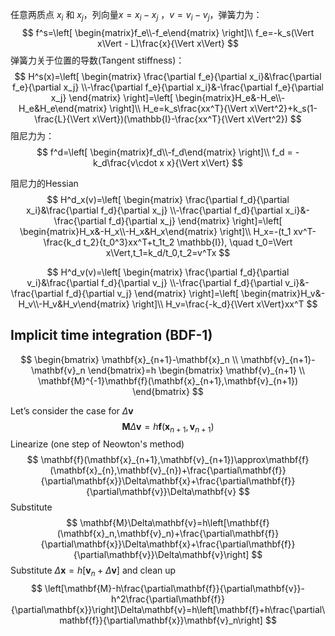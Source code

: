 任意两质点 $x_i$ 和 $x_j$，列向量$x=x_i-x_j$ ，$v=v_i-v_j$，弹簧力为：
$$
f^s=\left[ \begin{matrix}f_e\\-f_e\end{matrix} \right]\\
f_e=-k_s(\Vert x\Vert - L)\frac{x}{\Vert x\Vert}
$$
弹簧力关于位置的导数(Tangent stiffness)：
$$
H^s(x)=\left[ \begin{matrix} \frac{\partial f_e}{\partial x_i}&\frac{\partial f_e}{\partial x_j} \\-\frac{\partial f_e}{\partial x_i}&-\frac{\partial f_e}{\partial x_j}            \end{matrix} \right]=\left[ \begin{matrix}H_e&-H_e\\-H_e&H_e\end{matrix} \right]\\
H_e=k_s\frac{xx^T}{\Vert x\Vert^2}+k_s(1-\frac{L}{\Vert x\Vert})(\mathbb{I}-\frac{xx^T}{\Vert x\Vert^2})
$$
阻尼力为：
$$
f^d=\left[ \begin{matrix}f_d\\-f_d\end{matrix} \right]\\
f_d = -k_d\frac{v\cdot x x}{\Vert x\Vert}
$$

阻尼力的Hessian
$$
H^d_x(v)=\left[ \begin{matrix} \frac{\partial f_d}{\partial x_i}&\frac{\partial f_d}{\partial x_j} \\-\frac{\partial f_d}{\partial x_i}&-\frac{\partial f_d}{\partial x_j}            \end{matrix} \right]=\left[ \begin{matrix}H_x&-H_x\\-H_x&H_x\end{matrix} \right]\\
H_x=-(t_1 xv^T-\frac{k_d t_2}{t_0^3}xx^T+t_1t_2 \mathbb{I}), \quad t_0=\Vert x\Vert,t_1=k_d/t_0,t_2=v^Tx
$$

$$
H^d_v(v)=\left[ \begin{matrix} \frac{\partial f_d}{\partial v_i}&\frac{\partial f_d}{\partial v_j} \\-\frac{\partial f_d}{\partial v_i}&-\frac{\partial f_d}{\partial v_j}            \end{matrix} \right]=\left[ \begin{matrix}H_v&-H_v\\-H_v&H_v\end{matrix} \right]\\
H_v=\frac{-k_d}{\Vert x\Vert}xx^T
$$



## Implicit time integration (BDF-1)

$$
\begin{bmatrix}
\mathbf{x}_{n+1}-\mathbf{x}_n \\
\mathbf{v}_{n+1}-\mathbf{v}_n
\end{bmatrix}=h
\begin{bmatrix}
\mathbf{v}_{n+1} \\
\mathbf{M}^{-1}\mathbf{f}(\mathbf{x}_{n+1},\mathbf{v}_{n+1})
\end{bmatrix}
$$

Let’s consider the case for $\Delta \mathbf{v}$ 
$$
\mathbf{M} \Delta \mathbf{v}=h \mathbf{f}(\mathbf{x}_{n+1},\mathbf{v}_{n+1})
$$
Linearize (one step of Neowton's method)
$$
\mathbf{f}(\mathbf{x}_{n+1},\mathbf{v}_{n+1})\approx\mathbf{f}(\mathbf{x}_{n},\mathbf{v}_{n})+\frac{\partial\mathbf{f}}{\partial\mathbf{x}}\Delta\mathbf{x}+\frac{\partial\mathbf{f}}{\partial\mathbf{v}}\Delta\mathbf{v}
$$
Substitute 
$$
\mathbf{M}\Delta\mathbf{v}=h\left[\mathbf{f}(\mathbf{x}_n,\mathbf{v}_n)+\frac{\partial\mathbf{f}}{\partial\mathbf{x}}\Delta\mathbf{x}+\frac{\partial\mathbf{f}}{\partial\mathbf{v}}\Delta\mathbf{v}\right]
$$
Substitute $\Delta\mathbf{x}=h[\mathbf{v}_n+\Delta \mathbf{v}]$ and clean up
$$
\left[\mathbf{M}-h\frac{\partial\mathbf{f}}{\partial\mathbf{v}}-h^2\frac{\partial\mathbf{f}}{\partial\mathbf{x}}\right]\Delta\mathbf{v}=h\left[\mathbf{f}+h\frac{\partial\mathbf{f}}{\partial\mathbf{x}}\mathbf{v}_n\right]
$$
